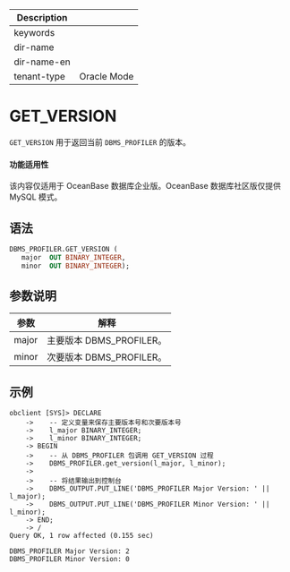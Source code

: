 | Description   |                 |
|---------------|-----------------|
| keywords      |                 |
| dir-name      |                 |
| dir-name-en   |                 |
| tenant-type   | Oracle Mode     |

# GET_VERSION

`GET_VERSION` 用于返回当前 `DBMS_PROFILER` 的版本。

  <main id="notice" >
    <h4>功能适用性</h4>
    <p>该内容仅适用于 OceanBase 数据库企业版。OceanBase 数据库社区版仅提供 MySQL 模式。</p>
  </main>

## 语法

```sql
DBMS_PROFILER.GET_VERSION ( 
   major  OUT BINARY_INTEGER, 
   minor  OUT BINARY_INTEGER); 
```

## 参数说明

|       参数       |               解释                |
|----------------|---------------------------------|
| major | 主要版本 DBMS_PROFILER。 |
| minor | 次要版本 DBMS_PROFILER。                  |

## 示例

```shell
obclient [SYS]> DECLARE
    ->    -- 定义变量来保存主要版本号和次要版本号
    ->    l_major BINARY_INTEGER;
    ->    l_minor BINARY_INTEGER;
    -> BEGIN
    ->    -- 从 DBMS_PROFILER 包调用 GET_VERSION 过程
    ->    DBMS_PROFILER.get_version(l_major, l_minor);
    ->
    ->    -- 将结果输出到控制台
    ->    DBMS_OUTPUT.PUT_LINE('DBMS_PROFILER Major Version: ' || l_major);
    ->    DBMS_OUTPUT.PUT_LINE('DBMS_PROFILER Minor Version: ' || l_minor);
    -> END;
    -> /
Query OK, 1 row affected (0.155 sec)

DBMS_PROFILER Major Version: 2
DBMS_PROFILER Minor Version: 0
```
